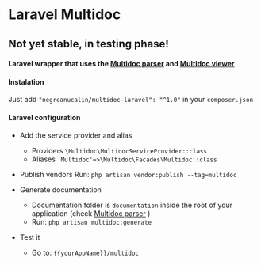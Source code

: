 # Laravel Multidoc

## Not yet stable, in testing phase!

#### Laravel wrapper that uses the [Multidoc parser](https://github.com/negreanucalin/multidoc-parser) and [Multidoc viewer](https://github.com/negreanucalin/multidoc-viewer)

#### Instalation

Just add `"negreanucalin/multidoc-laravel": "^1.0"` in your `composer.json`

#### Laravel configuration

* Add the service provider and alias
	* Providers ` \Multidoc\MultidocServiceProvider::class `
	* Aliases ` 'Multidoc'=>\Multidoc\Facades\Multidoc::class `

* Publish vendors
Run:
` php artisan vendor:publish --tag=multidoc `

* Generate documentation
	* Documentation folder is `documentation` inside the root of your application (check [Multidoc parser](https://github.com/negreanucalin/multidoc-parser) )
	* Run:
` php artisan multidoc:generate `

* Test it
	* Go to:
` {{yourAppName}}/multidoc `